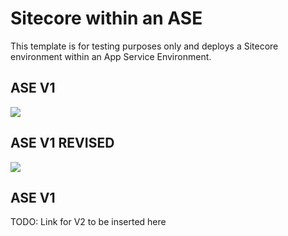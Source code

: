 # Sitecore within an ASE

This template is for testing purposes only and deploys a Sitecore environment within an App Service Environment.

## ASE V1
<a href="https://portal.azure.com/#create/Microsoft.Template/uri/https%3A%2F%2Fraw.githubusercontent.com%2Fdavesamuelson%2Ftesting%2Fmaster%2Fasev1%2Fazuredeploy.json" target="_blank">
<img src="http://azuredeploy.net/deploybutton.png"/>
</a>


## ASE V1 REVISED
<a href="https://portal.azure.com/#create/Microsoft.Template/uri/https%3A%2F%2Fraw.githubusercontent.com%2Fdavesamuelson%2Ftesting%2Fmaster%2Fasev1revised%2Fazuredeploy.json" target="_blank">
<img src="http://azuredeploy.net/deploybutton.png"/>
</a>



## ASE V1
TODO:  Link for V2 to be inserted here
